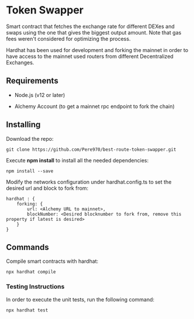 # Token Swapper
Smart contract that fetches the exchange rate for different DEXes and swaps using the one that gives the biggest output amount. Note that gas fees weren't considered for optimizing the process.

Hardhat has been used for development and forking the mainnet in order to have access to the mainnet used routers from different Decentralized Exchanges.

## Requirements
- Node.js (v12 or later)

- Alchemy Account (to get a mainnet rpc endpoint to fork the chain)

## Installing

Download the repo: 
```
git clone https://github.com/Pere970/best-route-token-swapper.git
```
Execute **npm install** to install all the needed dependencies:
```
npm install --save
```
Modify the networks configuration under hardhat.config.ts to set the desired url and block to fork from:
```
hardhat : {
    forking: {
        url: <Alchemy URL to mainnet>,
        blockNumber: <Desired blocknumber to fork from, remove this property if latest is desired>
    }
}
```
## Commands
Compile smart contracts with hardhat:
```
npx hardhat compile
```

### Testing Instructions

In order to execute the unit tests, run the following command:
```
npx hardhat test  
```